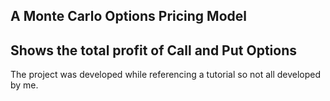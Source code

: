 ## A Monte Carlo Options Pricing Model
## Shows the total profit of Call and Put Options
The project was developed while referencing a tutorial so not all developed by me.
